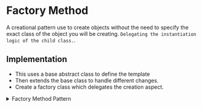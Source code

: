 # Factory Method

A creational pattern use to create objects without the need to specify the exact class of the object you will be creating. `Delegating the instantiation logic of the child class.`.


## Implementation
- This uses a base abstract class to define the template
- Then extends the base class to handle different changes.
- Create a factory class which delegates the creation aspect.




<details>
<summary>Factory Method Pattern</summary>

```java
//The base class
public abstract class Wheel {
    public abstract float getDiameter();
    public abstract float getWidth();

    @Override
    public String toString() {
        return "//some details"
    }
}

```

```java
public class CarWheel extends Wheel {
    private float diameter;
    private float width;

    public CarWheel(float diameter, float width) {
        this.diameter = diameter;
        this.width = width;
    }


    @Override
    public float getDiameter() {
        return this.diameter;
    }

    @Override 
    public float getWidth() {
        return this.width
    }
}

```

```java
public class BikeWheel extends Wheel {
    private float diameter;
    private float width;

    public BikeWheel(float diameter, float width) {
        this.diameter = diameter;
        this.width = width;
    }

    @Override
    public float getDiameter() {
        return this.diameter;
    }

    @Override 
    public float getWidth() {
        return this.width
    }
}

```


```java
//The factory method

public class WheelFactory {
    static {
        Map<String, Wheel> wheels = new HashMap<String, Wheel>{

        }
    }

    public static Wheel getWheel(String type, float diameter, float width) {

        if("CarWheel".equalsIgnoreCase(type)) {
            return new CarWheel(diameter, width);
        }

        else if("BikeWheel".equalsIgnoreCase(type)) {
            return new BikeWheel(diameter, width);
        } 
    }
}
```


```java
public class TestFactory {
    public static void main() {
        Wheel carwheel = WheelFactory.getWheel("CarWheel", 15, 25);
        Wheel bikewheel = WheelFactory.getWheel("BikeWheel", 120, 1);
    }
}

```
</details>
